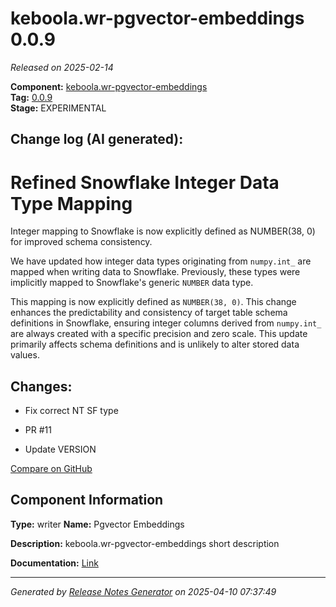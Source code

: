 #  keboola.wr-pgvector-embeddings 0.0.9

_Released on 2025-02-14_

**Component:** [keboola.wr-pgvector-embeddings](https://github.com/keboola/component-embeddings-v2)  
**Tag:** [0.0.9](https://github.com/keboola/component-embeddings-v2/releases/tag/0.0.9)  
**Stage:** EXPERIMENTAL


## Change log (AI generated):
# Refined Snowflake Integer Data Type Mapping
Integer mapping to Snowflake is now explicitly defined as NUMBER(38, 0) for improved schema consistency.

We have updated how integer data types originating from `numpy.int_` are mapped when writing data to Snowflake. Previously, these types were implicitly mapped to Snowflake's generic `NUMBER` data type.

This mapping is now explicitly defined as `NUMBER(38, 0)`. This change enhances the predictability and consistency of target table schema definitions in Snowflake, ensuring integer columns derived from `numpy.int_` are always created with a specific precision and zero scale. This update primarily affects schema definitions and is unlikely to alter stored data values.



## Changes:



- Fix correct NT SF type 




- PR #11 




- Update VERSION 





[Compare on GitHub](https://github.com/keboola/component-embeddings-v2/compare/0.0.8...0.0.9)



## Component Information
**Type:** writer
**Name:** Pgvector Embeddings

**Description:** keboola.wr-pgvector-embeddings short description


**Documentation:** [Link](https://github.com/keboola/component-embeddings-v2/blob/master/README.md)



---
_Generated by [Release Notes Generator](https://github.com/keboola/release-notes-generator)
on 2025-04-10 07:37:49_